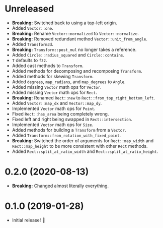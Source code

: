 # Unreleased

- **Breaking:** Switched back to using a top-left origin.
- Added `Vector::one`.
- **Breaking:** Rename `Vector::normalized` to `Vector::normalize`.
- **Breaking:** Removed redundant method `Vector::unit_from_angle`.
- Added `Transform3d`.
- **Breaking:** `Transform::post_mul` no longer takes a reference.
- Added `Circle::radius_squared` and `Circle::contains`.
- `T` defaults to `f32`.
- Added cast methods to `Transform`.
- Added methods for decomposing and recomposing `Transform`.
- Added methods for skewing `Transform`.
- Added `degrees`, `map_radians`, and `map_degrees` to `Angle`.
- Added missing `Vector` math ops for `Vector`.
- Added missing `Vector` math ops for `Rect`.
- **Breaking:** Renamed `Rect::new` to `Rect::from_top_right_bottom_left`.
- Added `Vector::map_dx` and `Vector::map_dy`.
- Implemented `Vector` math ops for `Point`.
- Fixed `Rect::has_area` being completely wrong.
- Fixed left and right being swapped in `Rect::intersection`.
- Implemented `Vector` math ops for `Size`.
- Added methods for building a `Transform` from a `Vector`.
- Added `Transform::from_rotation_with_fixed_point`.
- **Breaking:** Switched the order of arguments for `Rect::map_width` and `Rect::map_height` to be more consistent with other `Rect` methods.
- Added `Rect::split_at_ratio_width` and `Rect::split_at_ratio_height`.

# 0.2.0 (2020-08-13)

- **Breaking:** Changed almost literally everything.

# 0.1.0 (2019-01-28)

- Initial release! 🎉
